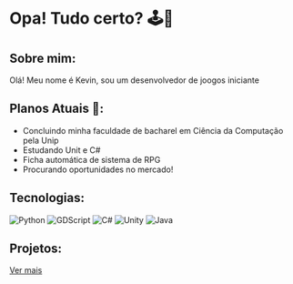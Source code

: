 # Opa! Tudo certo? 🕹️👾

## Sobre mim:
Olá! Meu nome é Kevin, sou um desenvolvedor de joogos iniciante

## Planos Atuais 🎲:
- Concluindo minha faculdade de bacharel em Ciência da Computação pela Unip
- Estudando Unit e C#
- Ficha automática de sistema de RPG
- Procurando oportunidades no mercado!

## Tecnologias:
![Python](https://img.shields.io/badge/Python-3776AB?style=for-the-badge&logo=python&logoColor=white)
![GDScript](https://img.shields.io/badge/GDScript-478CBF?style=for-the-badge&logo=godot-engine&logoColor=white)
![C#](https://img.shields.io/badge/C%23-239120?style=for-the-badge&logo=c-sharp&logoColor=white)
![Unity](https://img.shields.io/badge/Unity-000000?style=for-the-badge&logo=unity&logoColor=white)
![Java](https://img.shields.io/badge/Java-ED8B00?style=for-the-badge&logo=java&logoColor=white)

## Projetos:
[Ver mais](https://github.com/KevinAraujo22?tab=repositories)

